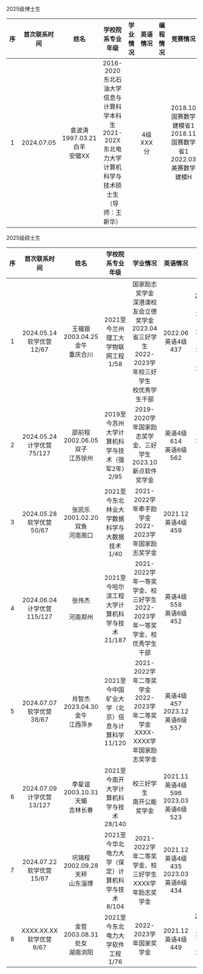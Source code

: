 2025级博士生

序|首次联系时间|姓名|学校院系专业年级|学业情况|英语情况|编程情况|竞赛情况
:-:|:-:|:-:|:-:|:-:|:-:|:-:|:-:
1|2024.07.05|袁波涛<BR>1997.03.21白羊<BR>安徽XX|2016-2020东北石油大学信息与计算科学本科生<BR>2021-202X东北电力大学计算机科学与技术硕士生（导师：王新华）||4级XXX分||2018.10国赛数学建模省1<BR>2018.11国赛数学省1<BR>2022.03美赛数学建模H

2025级硕士生

序|首次联系时间|姓名|学校院系专业年级|学业情况|英语情况|编程情况|竞赛情况
:-:|:-:|:-:|:-:|:-:|:-:|:-:|:-:
1|2024.05.14<BR>软学优营12/67|王福银<BR>2003.04.25金牛<BR>重庆合川|2021至今兰州理工大学物联网工程1/58|国家励志奖学金<BR>深港澳校友会立德奖学金<BR>2023.04省三好学生<BR>2022-2023学年校三好学生<BR>校优秀学生干部|2022.06英语4级437|2023.06ICPC邀请赛银牌<BR>2023.06蓝桥杯国3<BR>2023.04蓝桥杯大赛省1<BR>2024.04蓝桥杯省1<BR>2024.04天梯赛团体国3、团队省1|2023.11国赛数学建模国2<BR>2024.01国赛数学建模省特
2|2024.05.24<BR>计学优营75/127|邵前程<BR>2002.06.05双子<BR>江苏徐州|2019至今苏州大学计算机科学与技术（强军2年）2/95|2019-2020学年国家励志奖学金、三好学生<BR>2023.10新点软件奖学金|英语4级614<BR>英语6级562|2024.04蓝桥杯省1
3|2024.05.28<BR>软学优营50/67|张凯乐<BR>2001.02.20双鱼<BR>河南周口|2021至今东北林业大学数据科学与大数据技术1/40|2021-2022学年牵手励学金<BR>2022-2023学年国家励志奖学金|2021.12英语4级459||2024.05电子商务三创赛省1
4|2024.06.04<BR>计学优营115/127|张伟杰<BR><BR>河南郑州|2021至今哈尔滨工程大学计算机科学与技术21/187|2021-2022学年一等奖学金、校三好学生<BR>2022-2023学年一等奖学金、校优秀学生干部|英语4级558<BR>英语6级452||2023.12国赛数学建模省1<BR>2024.05计算机设计大赛省1
5|2024.07.07<BR>软学优营38/67|肖智杰<BR>2023.04.30金牛<BR>江西萍乡|2021至今中国矿业大学（北京）信息与计算科学11/120|2021-2022学年二等奖学金<BR>2022-2023学年二等奖学金<BR>XXXX-XXXX学年国家励志奖学金|英语4级457<BR>2023.12英语6级557||2023.09国赛数学建模省1
6|2024.07.09<BR>计学优营13/127|李星谊<BR>2003.10.31天蝎<BR>吉林长春|2021至今南开大学计算机科学与技术28/140|校三好学生<BR>南开公能奖学金|2021.11英语4级596<BR>2023.03英语6级523||2022.07国赛数学省1
7|2024.07.22<BR>软学优营15/67|巩锦程<BR>2002.09.28天秤<BR>山东淄博|2021至今华北电力大学（保定）计算机科学与技术8/104|2021-2022学年二等奖学金、校三好学生<BR>XXXX学年励志奖学金|2021.12英语4级435<BR>2023.03英语6级434||2024.XX美赛数学建模M（2人组队）
8|XXXX.XX.XX<BR>软学优营9/67|金哲<BR>2003.08.31处女<BR>湖南浏阳|2021至今东北电力大学软件工程1/76|2022-2023学年国家奖学金|2021.12英语4级449|2024.05ICPC邀请赛铜牌<BR>2024.04蓝桥杯省1<BR>2024.04天梯赛团体国3|2023.12国赛数学建模省1

